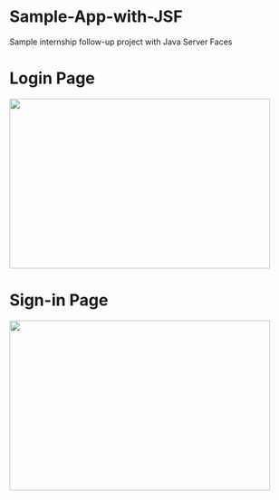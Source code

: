 # Sample-App-with-JSF
Sample internship follow-up project with Java Server Faces
<p align="center">
	<h1> Login Page </h1>
  <img width="460" height="300" src="http://resimag.com/p1/61085426e6.png">
</p>

<p align="center">
	<h1> Sign-in Page </h1>
  <img width="460" height="300" src="http://resimag.com/p1/fbcc02e457.png">
</p>
